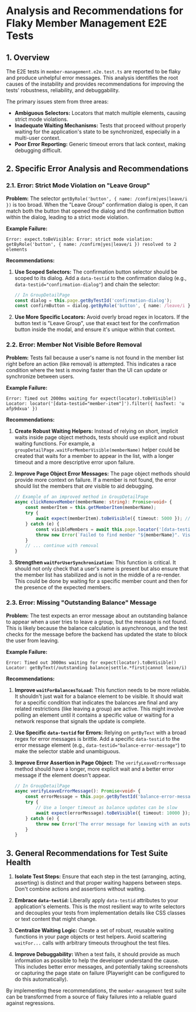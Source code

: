 # Analysis and Recommendations for Flaky Member Management E2E Tests

## 1. Overview

The E2E tests in `member-management.e2e.test.ts` are reported to be flaky and produce unhelpful error messages. This analysis identifies the root causes of the instability and provides recommendations for improving the tests' robustness, reliability, and debuggability.

The primary issues stem from three areas:
- **Ambiguous Selectors:** Locators that match multiple elements, causing strict mode violations.
- **Inadequate Waiting Mechanisms:** Tests that proceed without properly waiting for the application's state to be synchronized, especially in a multi-user context.
- **Poor Error Reporting:** Generic timeout errors that lack context, making debugging difficult.

## 2. Specific Error Analysis and Recommendations

### 2.1. Error: Strict Mode Violation on "Leave Group"

**Problem:**
The selector `getByRole('button', { name: /confirm|yes|leave/i })` is too broad. When the "Leave Group" confirmation dialog is open, it can match both the button that opened the dialog and the confirmation button within the dialog, leading to a strict mode violation.

**Example Failure:**
```
Error: expect.toBeVisible: Error: strict mode violation: getByRole('button', { name: /confirm|yes|leave/i }) resolved to 2 elements
```

**Recommendations:**

1.  **Use Scoped Selectors:** The confirmation button selector should be scoped to its dialog. Add a `data-testid` to the confirmation dialog (e.g., `data-testid="confirmation-dialog"`) and chain the selector:
    ```typescript
    // In GroupDetailPage
    const dialog = this.page.getByTestId('confirmation-dialog');
    const confirmButton = dialog.getByRole('button', { name: /leave/i });
    ```

2.  **Use More Specific Locators:** Avoid overly broad regex in locators. If the button text is "Leave Group", use that exact text for the confirmation button inside the modal, and ensure it's unique within that context.

### 2.2. Error: Member Not Visible Before Removal

**Problem:**
Tests fail because a user's name is not found in the member list right before an action (like removal) is attempted. This indicates a race condition where the test is moving faster than the UI can update or synchronize between users.

**Example Failure:**
```
Error: Timed out 2000ms waiting for expect(locator).toBeVisible()
Locator: locator('[data-testid="member-item"]').filter({ hasText: 'u afp9dxua' })
```

**Recommendations:**

1.  **Create Robust Waiting Helpers:** Instead of relying on short, implicit waits inside page object methods, tests should use explicit and robust waiting functions. For example, a `groupDetailPage.waitForMemberVisible(memberName)` helper could be created that waits for a member to appear in the list, with a longer timeout and a more descriptive error upon failure.

2.  **Improve Page Object Error Messages:** The page object methods should provide more context on failure. If a member is not found, the error should list the members that *are* visible to aid debugging.
    ```typescript
    // Example of an improved method in GroupDetailPage
    async clickRemoveMember(memberName: string): Promise<void> {
        const memberItem = this.getMemberItem(memberName);
        try {
            await expect(memberItem).toBeVisible({ timeout: 5000 }); // Increased timeout
        } catch (e) {
            const visibleMembers = await this.page.locator('[data-testid="member-item"]').allInnerTexts();
            throw new Error(`Failed to find member "${memberName}". Visible members: [${visibleMembers.join(', ')}]`);
        }
        // ... continue with removal
    }
    ```

3.  **Strengthen `waitForUserSynchronization`:** This function is critical. It should not only check that a user's name is present but also ensure that the member list has stabilized and is not in the middle of a re-render. This could be done by waiting for a specific member count and then for the presence of the expected members.

### 2.3. Error: Missing "Outstanding Balance" Message

**Problem:**
The test expects an error message about an outstanding balance to appear when a user tries to leave a group, but the message is not found. This is likely because the balance calculation is asynchronous, and the test checks for the message before the backend has updated the state to block the user from leaving.

**Example Failure:**
```
Error: Timed out 3000ms waiting for expect(locator).toBeVisible()
Locator: getByText(/outstanding balance|settle.*first|cannot leave/i)
```

**Recommendations:**

1.  **Improve `waitForBalancesToLoad`:** This function needs to be more reliable. It shouldn't just wait for a balance element to be visible. It should wait for a specific condition that indicates the balances are final and any related restrictions (like leaving a group) are active. This might involve polling an element until it contains a specific value or waiting for a network response that signals the update is complete.

2.  **Use Specific `data-testid` for Errors:** Relying on `getByText` with a broad regex for error messages is brittle. Add a specific `data-testid` to the error message element (e.g., `data-testid="balance-error-message"`) to make the selector stable and unambiguous.

3.  **Improve Error Assertion in Page Object:** The `verifyLeaveErrorMessage` method should have a longer, more explicit wait and a better error message if the element doesn't appear.
    ```typescript
    // In GroupDetailPage
    async verifyLeaveErrorMessage(): Promise<void> {
        const errorMessage = this.page.getByTestId('balance-error-message');
        try {
            // Use a longer timeout as balance updates can be slow
            await expect(errorMessage).toBeVisible({ timeout: 10000 });
        } catch (e) {
            throw new Error('The error message for leaving with an outstanding balance did not appear within the time limit.');
        }
    }
    ```

## 3. General Recommendations for Test Suite Health

1.  **Isolate Test Steps:** Ensure that each step in the test (arranging, acting, asserting) is distinct and that proper waiting happens between steps. Don't combine actions and assertions without waiting.

2.  **Embrace `data-testid`:** Liberally apply `data-testid` attributes to your application's elements. This is the most resilient way to write selectors and decouples your tests from implementation details like CSS classes or text content that might change.

3.  **Centralize Waiting Logic:** Create a set of robust, reusable waiting functions in your page objects or test helpers. Avoid scattering `waitFor...` calls with arbitrary timeouts throughout the test files.

4.  **Improve Debuggability:** When a test fails, it should provide as much information as possible to help the developer understand the cause. This includes better error messages, and potentially taking screenshots or capturing the page state on failure (Playwright can be configured to do this automatically).

By implementing these recommendations, the `member-management` test suite can be transformed from a source of flaky failures into a reliable guard against regressions.
